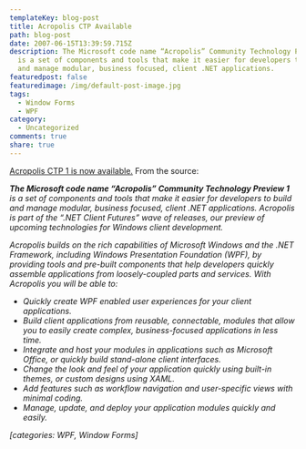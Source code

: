 ```yaml
---
templateKey: blog-post
title: Acropolis CTP Available
path: blog-post
date: 2007-06-15T13:39:59.715Z
description: The Microsoft code name “Acropolis” Community Technology Preview 1
  is a set of components and tools that make it easier for developers to build
  and manage modular, business focused, client .NET applications.
featuredpost: false
featuredimage: /img/default-post-image.jpg
tags:
  - Window Forms
  - WPF
category:
  - Uncategorized
comments: true
share: true
---
```

<!--StartFragment-->

[Acropolis CTP 1 is now available.](http://windowsclient.net/Acropolis) From the source:

***The Microsoft code name “Acropolis” Community Technology Preview 1** is a set of components and tools that make it easier for developers to build and manage modular, business focused, client .NET applications. Acropolis is part of the “.NET Client Futures” wave of releases, our preview of upcoming technologies for Windows client development.*

*Acropolis builds on the rich capabilities of Microsoft Windows and the .NET Framework, including Windows Presentation Foundation (WPF), by providing tools and pre-built components that help developers quickly assemble applications from loosely-coupled parts and services. With Acropolis you will be able to:*

* *Quickly create WPF enabled user experiences for your client applications.*
* *Build client applications from reusable, connectable, modules that allow you to easily create complex, business-focused applications in less time.*
* *Integrate and host your modules in applications such as Microsoft Office, or quickly build stand-alone client interfaces.*
* *Change the look and feel of your application quickly using built-in themes, or custom designs using XAML.*
* *Add features such as workflow navigation and user-specific views with minimal coding.*
* *Manage, update, and deploy your application modules quickly and easily.*

*\[categories: WPF, Window Forms]*

<!--EndFragment-->